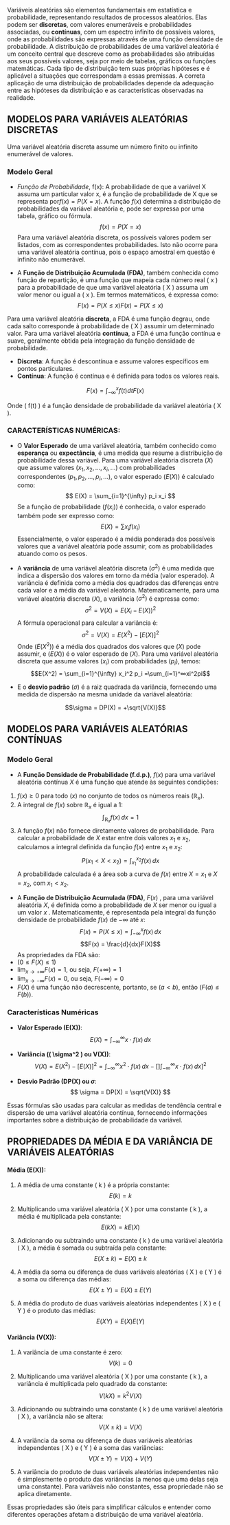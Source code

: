 
Variáveis aleatórias são elementos fundamentais em estatística e probabilidade, representando resultados de processos aleatórios. 
Elas podem ser **discretas**, com valores enumeráveis e probabilidades associadas, ou **contínuas**, com um espectro infinito de possíveis valores, onde as probabilidades são expressas através de uma função densidade de probabilidade. 
A distribuição de probabilidades de uma variável aleatória é um conceito central que descreve como as probabilidades são atribuídas aos seus possíveis valores, seja por meio de tabelas, gráficos ou funções matemáticas. 
Cada tipo de distribuição tem suas próprias hipóteses e é aplicável a situações que correspondam a essas premissas. A correta aplicação de uma distribuição de probabilidades depende da adequação entre as hipóteses da distribuição e as características observadas na realidade.

## MODELOS PARA VARIÁVEIS ALEATÓRIAS DISCRETAS

Uma variável aleatória discreta assume um número finito ou infinito enumerável de valores.

### Modelo Geral

- *Função de Probabilidade*, f(x): A probabilidade de que a variável X assuma um particular valor x, é a função de probabilidade de X que se representa por$f(x) = P(X = x)$. A função $f(x)$ determina a distribuição de probabilidades da variável aleatória e, pode ser expressa por uma tabela, gráfico ou fórmula. $$f(x) = P(X = x)$$Para uma variável aleatória discreta, os possíveis valores podem ser listados, com as correspondentes probabilidades. Isto não ocorre para uma variável aleatória contínua, pois o espaço amostral em questão é infinito não enumerável.

- A **Função de Distribuição Acumulada (FDA)**, também conhecida como função de repartição, é uma função que mapeia cada número real ( x ) para a probabilidade de que uma variável aleatória ( X ) assuma um valor menor ou igual a ( x ). Em termos matemáticos, é expressa como:
$$F(x) = P(X \leq x)F(x)=P(X≤x)$$

Para uma variável aleatória **discreta**, a FDA é uma função degrau, onde cada salto corresponde à probabilidade de ( X ) assumir um determinado valor. Para uma variável aleatória **contínua**, a FDA é uma função contínua e suave, geralmente obtida pela integração da função densidade de probabilidade.

- **Discreta**: A função é descontínua e assume valores específicos em pontos particulares.
- **Contínua**: A função é contínua e é definida para todos os valores reais.

$$F(x) = \int_{-\infty}^{x} f(t) dtF(x)$$

Onde ( f(t) ) é a função densidade de probabilidade da variável aleatória ( X ).

### CARACTERÍSTICAS NUMÉRICAS:

- O **Valor Esperado** de uma variável aleatória, também conhecido como **esperança** ou **expectância**, é uma medida que resume a distribuição de probabilidade dessa variável. Para uma variável aleatória discreta $( X )$ que assume valores $( x_1, x_2, ..., x_i, ... )$ com probabilidades correspondentes $( p_1, p_2, ..., p_i, ... )$, o valor esperado $( E(X) )$ é calculado como:$$ E(X) = \sum_{i=1}^{\infty} p_i x_i $$Se a função de probabilidade ($f(x_i)$) é conhecida, o valor esperado também pode ser expresso como:$$ E(X) = \sum x_i f(x_i) $$Essencialmente, o valor esperado é a média ponderada dos possíveis valores que a variável aleatória pode assumir, com as probabilidades atuando como os pesos.

- A **variância** de uma variável aleatória discreta $( \sigma^2 )$ é uma medida que indica a dispersão dos valores em torno da média (valor esperado). A variância é definida como a média dos quadrados das diferenças entre cada valor e a média da variável aleatória. Matematicamente, para uma variável aleatória discreta $( X )$, a variância $( \sigma^2 )$ é expressa como:$$\sigma^2 = V(X) = E(X_i - E(X))^2$$A fórmula operacional para calcular a variância é:$$\sigma^2 = V(X) = E(X^2) - [E(X)]^2$$Onde $( E(X^2) )$ é a média dos quadrados dos valores que $( X )$ pode assumir, e $( E(X) )$ é o valor esperado de $( X )$. Para uma variável aleatória discreta que assume valores $( x_i )$ com probabilidades $( p_i )$, temos:$$E(X^2) = \sum_{i=1}^{\infty} x_i^2 p_i =\sum_{i=1}^∞​xi^2​pi​$$
- E o **desvio padrão** $( \sigma )$ é a raiz quadrada da variância, fornecendo uma medida de dispersão na mesma unidade da variável aleatória:

$$\sigma = DP(X) = +\sqrt{V(X)}​$$


## MODELOS PARA VARIÁVEIS ALEATÓRIAS CONTÍNUAS

### Modelo Geral

- A **Função Densidade de Probabilidade (f.d.p.)**, $f(x)$ para uma variável aleatória contínua $X$ é uma função que atende às seguintes condições:

1. $f(x) \geq 0$ para todo $( x )$ no conjunto de todos os números reais ($\mathbb{R}_x$).
2. A integral de $f(x)$ sobre $\mathbb{R}_x$ é igual a 1:$$\int_{\mathbb{R}_x} f(x) \, dx = 1$$
3. A função $f(x)$ não fornece diretamente valores de probabilidade. Para calcular a probabilidade de $X$  estar entre dois valores $x_1$ e $x_2$, calculamos a integral definida da função $f(x)$ entre $x_1$ e $x_2$:
$$    P(x_1 < X < x_2) = \int_{x_1}^{x_2} f(x) \, dx$$A probabilidade calculada é a área sob a curva de $f(x)$ entre $X = x_1$ e  $X = x_2$, com $x_1 < x_2$.

- A **Função de Distribuição Acumulada (FDA)**, $F(x)$ , para uma variável aleatória $X$, é definida como a probabilidade de $X$ ser menor ou igual a um valor $x$ . Matematicamente, é representada pela integral da função densidade de probabilidade $f(x)$ de $-\infty$ até $x$:$$F(x) = P(X \leq x) = \int_{-\infty}^{x} f(x) \, dx$$$$F(x) = \frac{d}{dx}F(X)$$As propriedades da FDA são:
- $( 0 \leq F(X) \leq 1 )$
- $\lim_{{x \to +\infty}} F(x) = 1$, ou seja, $F(+\infty) = 1$
- $\lim_{x \to -\infty} F(x) = 0$, ou seja, $F(-\infty) = 0$
- $F(X)$ é uma função não decrescente, portanto, se $( a < b )$, então $( F(a) \leq F(b) ).$

### Características Numéricas

- **Valor Esperado (E(X))**:$$ E(X) = \int_{-\infty}^{\infty} x \cdot f(x) \, dx $$

- **Variância (\( \sigma^2 \) ou V(X))**: $$ V(X) = E(X^2) - [E(X)]^2 = \int_{-\infty}^{\infty} x^2 \cdot f(x) \, dx - \left[] \int_{-\infty}^{\infty} x \cdot f(x) \, dx \right]^2 $$
- **Desvio Padrão (DP(X) ou $\sigma$**:$$ \sigma = DP(X) = \sqrt{V(X)} $$

Essas fórmulas são usadas para calcular as medidas de tendência central e dispersão de uma variável aleatória contínua, fornecendo informações importantes sobre a distribuição de probabilidade da variável.

## PROPRIEDADES DA MÉDIA E DA VARIÂNCIA DE VARIÁVEIS ALEATÓRIAS

#### **Média (E(X)):**

1. A média de uma constante ( k ) é a própria constante:
$$    E(k) = k$$   
2. Multiplicando uma variável aleatória ( X ) por uma constante ( k ), a média é multiplicada pela constante:$$    E(kX) = kE(X)$$
3. Adicionando ou subtraindo uma constante ( k ) de uma variável aleatória ( X ), a média é somada ou subtraída pela constante:$$    E(X \pm k) = E(X) \pm k$$
4. A média da soma ou diferença de duas variáveis aleatórias ( X ) e ( Y ) é a soma ou diferença das médias:$$    E(X \pm Y) = E(X) \pm E(Y)$$
    
5. A média do produto de duas variáveis aleatórias independentes ( X ) e ( Y ) é o produto das médias:$$    E(XY) = E(X)E(Y)$$
#### **Variância (V(X)):**

1. A variância de uma constante é zero:$$    V(k) = 0$$
2. Multiplicando uma variável aleatória ( X ) por uma constante ( k ), a variância é multiplicada pelo quadrado da constante:
$$    V(kX) = k^2V(X)$$
    
3. Adicionando ou subtraindo uma constante ( k ) de uma variável aleatória ( X ), a variância não se altera:$$    V(X \pm k) = V(X)$$
4. A variância da soma ou diferença de duas variáveis aleatórias independentes ( X ) e ( Y ) é a soma das variâncias:$$    V(X \pm Y) = V(X) + V(Y)$$
    
5. A variância do produto de duas variáveis aleatórias independentes não é simplesmente o produto das variâncias (a menos que uma delas seja uma constante). Para variáveis não constantes, essa propriedade não se aplica diretamente.

Essas propriedades são úteis para simplificar cálculos e entender como diferentes operações afetam a distribuição de uma variável aleatória.